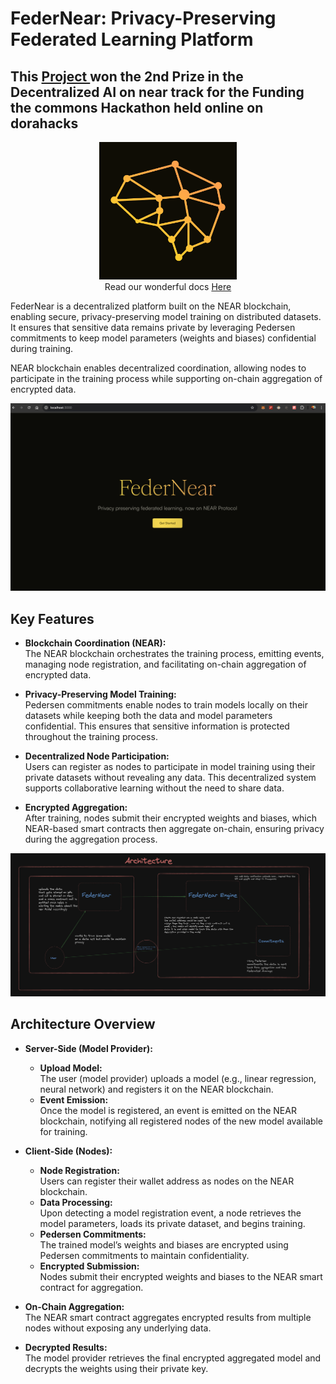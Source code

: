 


# FederNear: Privacy-Preserving Federated Learning Platform


## This <a href="https://dorahacks.io/hackathon/ftc-2024/winner">Project </a>won the 2nd Prize in the Decentralized AI on near track for the Funding the commons Hackathon held online on dorahacks

<center><img src="./images/FederNear.png" alt="Federnear logo" height="220px"></img></center>

<center>Read our wonderful docs <a href="https://federnear.gitbook.io/federnear">Here</a></center>

FederNear is a decentralized platform built on the NEAR blockchain, enabling secure, privacy-preserving model training on distributed datasets. It ensures that sensitive data remains private by leveraging Pedersen commitments to keep model parameters (weights and biases) confidential during training.




NEAR blockchain enables decentralized coordination, allowing nodes to participate in the training process while supporting on-chain aggregation of encrypted data.

<img src="./images/1.png"></img>


## Key Features

- **Blockchain Coordination (NEAR):**  
  The NEAR blockchain orchestrates the training process, emitting events, managing node registration, and facilitating on-chain aggregation of encrypted data.

- **Privacy-Preserving Model Training:**  
  Pedersen commitments enable nodes to train models locally on their datasets while keeping both the data and model parameters confidential. This ensures that sensitive information is protected throughout the training process.

- **Decentralized Node Participation:**  
  Users can register as nodes to participate in model training using their private datasets without revealing any data. This decentralized system supports collaborative learning without the need to share data.

- **Encrypted Aggregation:**  
  After training, nodes submit their encrypted weights and biases, which NEAR-based smart contracts then aggregate on-chain, ensuring privacy during the aggregation process.


<img src="./images/image.png"></img>



## Architecture Overview

- **Server-Side (Model Provider):**
  - **Upload Model:**  
    The user (model provider) uploads a model (e.g., linear regression, neural network) and registers it on the NEAR blockchain.
  - **Event Emission:**  
    Once the model is registered, an event is emitted on the NEAR blockchain, notifying all registered nodes of the new model available for training.

- **Client-Side (Nodes):**
  - **Node Registration:**  
    Users can register their wallet address as nodes on the NEAR blockchain.
  - **Data Processing:**  
    Upon detecting a model registration event, a node retrieves the model parameters, loads its private dataset, and begins training.
  - **Pedersen Commitments:**  
    The trained model’s weights and biases are encrypted using Pedersen commitments to maintain confidentiality.
  - **Encrypted Submission:**  
    Nodes submit their encrypted weights and biases to the NEAR smart contract for aggregation.

- **On-Chain Aggregation:**  
  The NEAR smart contract aggregates encrypted results from multiple nodes without exposing any underlying data.

- **Decrypted Results:**  
  The model provider retrieves the final encrypted aggregated model and decrypts the weights using their private key.

